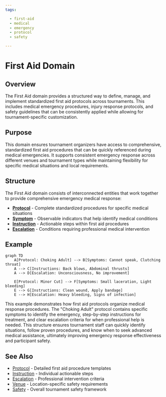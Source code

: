 ```yaml
---
tags:

  - first-aid
  - medical
  - emergency
  - protocol
  - safety

---
```


# First Aid Domain

## Overview

The First Aid domain provides a structured way to define, manage, and implement standardized first aid protocols across tournaments. This includes medical emergency procedures, injury response protocols, and safety guidelines that can be consistently applied while allowing for tournament-specific customization.

## Purpose

This domain ensures tournament organizers have access to comprehensive, standardized first aid procedures that can be quickly referenced during medical emergencies. It supports consistent emergency response across different venues and tournament types while maintaining flexibility for specific medical situations and local requirements.

## Structure

The First Aid domain consists of interconnected entities that work together to provide comprehensive emergency medical response:

- **[Protocol](protocol.md)** - Complete standardized procedures for specific medical situations
- **[Symptom](symptom.md)** - Observable indicators that help identify medical conditions  
- **[Instruction](instruction.md)** - Actionable steps within first aid procedures
- **[Escalation](escalation.md)** - Conditions requiring professional medical intervention

## Example

```mermaid
graph TD
    A[Protocol: Choking Adult] --> B[Symptoms: Cannot speak, Clutching throat]
    A --> C[Instructions: Back blows, Abdominal thrusts]
    A --> D[Escalation: Unconsciousness, No improvement]
    
    E[Protocol: Minor Cut] --> F[Symptoms: Small laceration, Light bleeding]
    E --> G[Instructions: Clean wound, Apply bandage]
    E --> H[Escalation: Heavy bleeding, Signs of infection]
```

This example demonstrates how first aid protocols organize medical response procedures. The "Choking Adult" protocol contains specific symptoms to identify the emergency, step-by-step instructions for treatment, and clear escalation criteria for when professional help is needed. This structure ensures tournament staff can quickly identify situations, follow proven procedures, and know when to seek advanced medical assistance, ultimately improving emergency response effectiveness and participant safety.

## See Also

- [Protocol](protocol.md) - Detailed first aid procedure templates
- [Instruction](instruction.md) - Individual actionable steps
- [Escalation](escalation.md) - Professional intervention criteria
- [Venue](../venue/README.md) - Location-specific safety requirements
- [Safety](../safety/README.md) - Overall tournament safety framework
